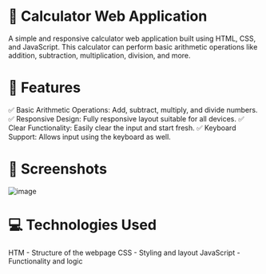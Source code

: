 # 🧮 Calculator Web Application

A simple and responsive calculator web application built using HTML, CSS, and JavaScript. This calculator can perform basic arithmetic operations like addition, subtraction, multiplication, division, and more.

# 🚀 Features

✅ Basic Arithmetic Operations: Add, subtract, multiply, and divide numbers.
✅ Responsive Design: Fully responsive layout suitable for all devices.
✅ Clear Functionality: Easily clear the input and start fresh.
✅ Keyboard Support: Allows input using the keyboard as well.

# 📸 Screenshots

![image](https://github.com/user-attachments/assets/926577f6-4221-49c7-bc8e-6c55a4ad62a4)


# 💻 Technologies Used
HTM - Structure of the webpage
CSS - Styling and layout
JavaScript - Functionality and logic





